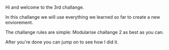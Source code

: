 Hi and welcome to the 3rd challange.

In this challange we will use everything we learned so far to create a new enviorement.

The challange rules are simple: Modularise challange 2 as best as you can.

After you're done you can jump on to see how I did it.